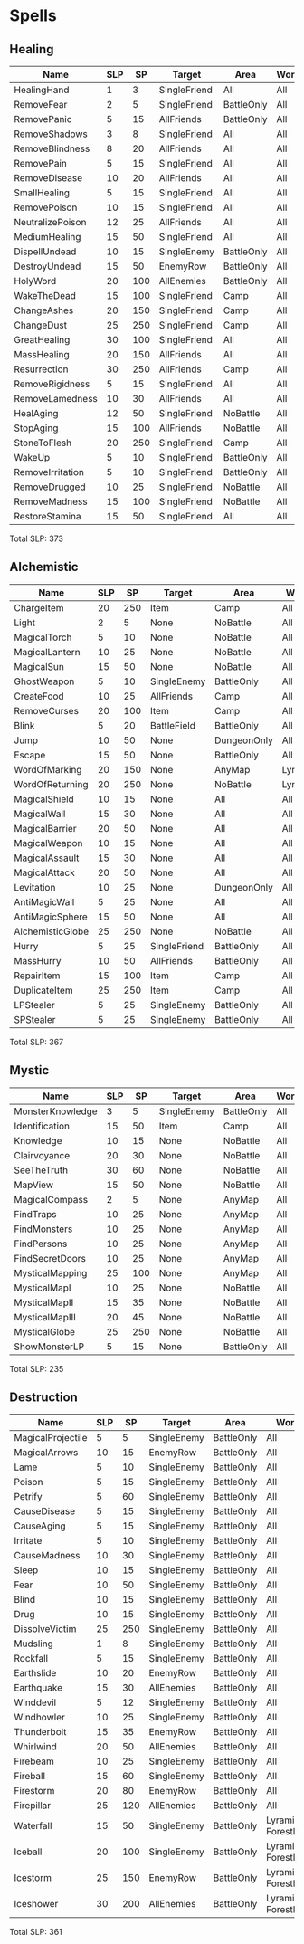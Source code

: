 # Spells



## Healing

Name | SLP | SP | Target | Area | Worlds
--- | --- | --- | --- | --- | ---
HealingHand | 1 | 3 | SingleFriend | All | All
RemoveFear | 2 | 5 | SingleFriend | BattleOnly | All
RemovePanic | 5 | 15 | AllFriends | BattleOnly | All
RemoveShadows | 3 | 8 | SingleFriend | All | All
RemoveBlindness | 8 | 20 | AllFriends | All | All
RemovePain | 5 | 15 | SingleFriend | All | All
RemoveDisease | 10 | 20 | AllFriends | All | All
SmallHealing | 5 | 15 | SingleFriend | All | All
RemovePoison | 10 | 15 | SingleFriend | All | All
NeutralizePoison | 12 | 25 | AllFriends | All | All
MediumHealing | 15 | 50 | SingleFriend | All | All
DispellUndead | 10 | 15 | SingleEnemy | BattleOnly | All
DestroyUndead | 15 | 50 | EnemyRow | BattleOnly | All
HolyWord | 20 | 100 | AllEnemies | BattleOnly | All
WakeTheDead | 15 | 100 | SingleFriend | Camp | All
ChangeAshes | 20 | 150 | SingleFriend | Camp | All
ChangeDust | 25 | 250 | SingleFriend | Camp | All
GreatHealing | 30 | 100 | SingleFriend | All | All
MassHealing | 20 | 150 | AllFriends | All | All
Resurrection | 30 | 250 | AllFriends | Camp | All
RemoveRigidness | 5 | 15 | SingleFriend | All | All
RemoveLamedness | 10 | 30 | AllFriends | All | All
HealAging | 12 | 50 | SingleFriend | NoBattle | All
StopAging | 15 | 100 | AllFriends | NoBattle | All
StoneToFlesh | 20 | 250 | SingleFriend | Camp | All
WakeUp | 5 | 10 | SingleFriend | BattleOnly | All
RemoveIrritation | 5 | 10 | SingleFriend | BattleOnly | All
RemoveDrugged | 10 | 25 | SingleFriend | NoBattle | All
RemoveMadness | 15 | 100 | SingleFriend | NoBattle | All
RestoreStamina | 15 | 50 | SingleFriend | All | All

Total SLP: 373



## Alchemistic

Name | SLP | SP | Target | Area | Worlds
--- | --- | --- | --- | --- | ---
ChargeItem | 20 | 250 | Item | Camp | All
Light | 2 | 5 | None | NoBattle | All
MagicalTorch | 5 | 10 | None | NoBattle | All
MagicalLantern | 10 | 25 | None | NoBattle | All
MagicalSun | 15 | 50 | None | NoBattle | All
GhostWeapon | 5 | 10 | SingleEnemy | BattleOnly | All
CreateFood | 10 | 25 | AllFriends | Camp | All
RemoveCurses | 20 | 100 | Item | Camp | All
Blink | 5 | 20 | BattleField | BattleOnly | All
Jump | 10 | 50 | None | DungeonOnly | All
Escape | 15 | 50 | None | BattleOnly | All
WordOfMarking | 20 | 150 | None | AnyMap | Lyramion
WordOfReturning | 20 | 250 | None | NoBattle | Lyramion
MagicalShield | 10 | 15 | None | All | All
MagicalWall | 15 | 30 | None | All | All
MagicalBarrier | 20 | 50 | None | All | All
MagicalWeapon | 10 | 15 | None | All | All
MagicalAssault | 15 | 30 | None | All | All
MagicalAttack | 20 | 50 | None | All | All
Levitation | 10 | 25 | None | DungeonOnly | All
AntiMagicWall | 5 | 25 | None | All | All
AntiMagicSphere | 15 | 50 | None | All | All
AlchemisticGlobe | 25 | 250 | None | NoBattle | All
Hurry | 5 | 25 | SingleFriend | BattleOnly | All
MassHurry | 10 | 50 | AllFriends | BattleOnly | All
RepairItem | 15 | 100 | Item | Camp | All
DuplicateItem | 25 | 250 | Item | Camp | All
LPStealer | 5 | 25 | SingleEnemy | BattleOnly | All
SPStealer | 5 | 25 | SingleEnemy | BattleOnly | All

Total SLP: 367



## Mystic

Name | SLP | SP | Target | Area | Worlds
--- | --- | --- | --- | --- | ---
MonsterKnowledge | 3 | 5 | SingleEnemy | BattleOnly | All
Identification | 15 | 50 | Item | Camp | All
Knowledge | 10 | 15 | None | NoBattle | All
Clairvoyance | 20 | 30 | None | NoBattle | All
SeeTheTruth | 30 | 60 | None | NoBattle | All
MapView | 15 | 50 | None | NoBattle | All
MagicalCompass | 2 | 5 | None | AnyMap | All
FindTraps | 10 | 25 | None | AnyMap | All
FindMonsters | 10 | 25 | None | AnyMap | All
FindPersons | 10 | 25 | None | AnyMap | All
FindSecretDoors | 10 | 25 | None | AnyMap | All
MysticalMapping | 25 | 100 | None | AnyMap | All
MysticalMapI | 10 | 25 | None | NoBattle | All
MysticalMapII | 15 | 35 | None | NoBattle | All
MysticalMapIII | 20 | 45 | None | NoBattle | All
MysticalGlobe | 25 | 250 | None | NoBattle | All
ShowMonsterLP | 5 | 15 | None | BattleOnly | All

Total SLP: 235



## Destruction

Name | SLP | SP | Target | Area | Worlds
--- | --- | --- | --- | --- | ---
MagicalProjectile | 5 | 5 | SingleEnemy | BattleOnly | All
MagicalArrows | 10 | 15 | EnemyRow | BattleOnly | All
Lame | 5 | 10 | SingleEnemy | BattleOnly | All
Poison | 5 | 15 | SingleEnemy | BattleOnly | All
Petrify | 5 | 60 | SingleEnemy | BattleOnly | All
CauseDisease | 5 | 15 | SingleEnemy | BattleOnly | All
CauseAging | 5 | 15 | SingleEnemy | BattleOnly | All
Irritate | 5 | 10 | SingleEnemy | BattleOnly | All
CauseMadness | 10 | 30 | SingleEnemy | BattleOnly | All
Sleep | 10 | 15 | SingleEnemy | BattleOnly | All
Fear | 10 | 50 | SingleEnemy | BattleOnly | All
Blind | 10 | 15 | SingleEnemy | BattleOnly | All
Drug | 10 | 15 | SingleEnemy | BattleOnly | All
DissolveVictim | 25 | 250 | SingleEnemy | BattleOnly | All
Mudsling | 1 | 8 | SingleEnemy | BattleOnly | All
Rockfall | 5 | 15 | SingleEnemy | BattleOnly | All
Earthslide | 10 | 20 | EnemyRow | BattleOnly | All
Earthquake | 15 | 30 | AllEnemies | BattleOnly | All
Winddevil | 5 | 12 | SingleEnemy | BattleOnly | All
Windhowler | 10 | 25 | SingleEnemy | BattleOnly | All
Thunderbolt | 15 | 35 | EnemyRow | BattleOnly | All
Whirlwind | 20 | 50 | AllEnemies | BattleOnly | All
Firebeam | 10 | 25 | SingleEnemy | BattleOnly | All
Fireball | 15 | 60 | SingleEnemy | BattleOnly | All
Firestorm | 20 | 80 | EnemyRow | BattleOnly | All
Firepillar | 25 | 120 | AllEnemies | BattleOnly | All
Waterfall | 15 | 50 | SingleEnemy | BattleOnly | Lyramion \| ForestMoon
Iceball | 20 | 100 | SingleEnemy | BattleOnly | Lyramion \| ForestMoon
Icestorm | 25 | 150 | EnemyRow | BattleOnly | Lyramion \| ForestMoon
Iceshower | 30 | 200 | AllEnemies | BattleOnly | Lyramion \| ForestMoon

Total SLP: 361

